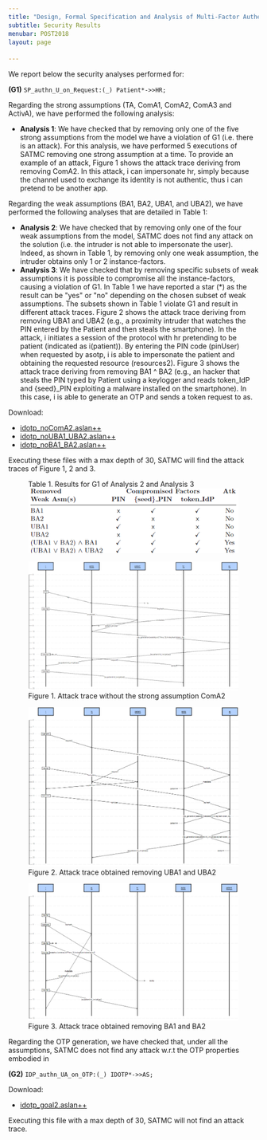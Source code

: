 ```yaml
---
title: "Design, Formal Specification and Analysis of Multi-Factor Authentication Solutions with a Single Sign-On Experience"
subtitle: Security Results
menubar: POST2018
layout: page

---
```


We report below the security analyses performed for:

**(G1)** `SP_authn_U_on_Request:(_) Patient*->>HR;`

Regarding the strong assumptions (TA, ComA1, ComA2, ComA3 and ActivA), we have performed the following analysis:
- **Analysis 1**: We have checked that by removing only one of the five strong assumptions from the model we have a violation of G1 (i.e. there is an attack). For this analysis, we have performed 5 executions of SATMC removing one strong assumption at a time. To provide an example of an attack, Figure 1 shows the attack trace deriving from removing ComA2. In this attack, i can impersonate hr, simply because the channel used to exchange its identity is not authentic, thus i can pretend to be another app.

Regarding the weak assumptions (BA1, BA2, UBA1, and UBA2), we have performed the following analyses that are detailed in Table 1:
- **Analysis 2**: We have checked that by removing only one of the four weak assumptions from the model, SATMC does not  find any attack on the solution (i.e. the intruder is not able to impersonate the user). Indeed, as shown in Table 1, by removing only one weak assumption, the intruder obtains only 1 or 2 instance-factors.
- **Analysis 3**: We have checked that by removing specific subsets of weak assumptions it is possible to compromise all the instance-factors, causing a violation of G1. In Table 1 we have reported a star (*) as the result can be "yes" or "no" depending on the chosen subset of weak assumptions. The subsets shown in Table 1 violate G1 and result in different attack traces. Figure 2 shows the attack trace deriving from removing UBA1 and UBA2 (e.g., a proximity intruder that watches the PIN entered by the Patient and then steals the smartphone). In the attack, i initiates a session of the protocol with hr pretending to be patient (indicated as i(patient)). By entering the PIN code (pinUser) when requested by asotp, i is able to impersonate the patient and obtaining the requested resource (resources2). Figure 3 shows the attack trace deriving from removing BA1 ^ BA2 (e.g., an hacker that steals the PIN typed by Patient using a keylogger and reads token_IdP and {seed}_PIN exploiting a malware installed on the smartphone). In this case, i is able to generate an OTP and sends a token request to as.

Download:
- [idotp_noComA2.aslan++](https://drive.google.com/file/d/1FOxXr1YS-g8J-AZ9WAxxj6nR3t9eUre4/view?usp=sharing)
- [idotp_noUBA1_UBA2.aslan++](https://drive.google.com/file/d/1kzq2T0_ZspiHmO1DRjokKIuJcOJmxkch/view?usp=sharing)
- [idotp_noBA1_BA2.aslan++](https://drive.google.com/file/d/1TjYfiwnRfW09Z36rfArEPUXs4DsPktKC/view?usp=sharing)

Executing these files with a max depth of 30,  SATMC will find the attack traces of Figure 1, 2 and 3.

<figure>
  <figcaption>Table 1. Results for G1 of Analysis 2 and Analysis 3</figcaption>
  <img src="assets/results_table1.png" />
</figure>

<figure>
  <img src="assets/results_figure1.png" />
  <figcaption>Figure 1. Attack trace without the strong assumption ComA2</figcaption>
</figure>

<figure>
  <img src="assets/results_figure2.png" />
  <figcaption>Figure 2. Attack trace obtained removing UBA1 and UBA2</figcaption>
</figure>

<figure>
  <img src="assets/results_figure3.png" />
  <figcaption>Figure 3. Attack trace obtained removing BA1 and BA2</figcaption>
</figure>

Regarding the OTP generation, we have checked that, under all the assumptions, SATMC does not  find any attack w.r.t the OTP properties embodied in

**(G2)** `IDP_authn_UA_on_OTP:(_) IDOTP*->>AS;`

Download:
- [idotp_goal2.aslan++](https://drive.google.com/file/d/1fC6QXGKwyqNw1zpGTmFVLeYDWRodZbIF/view?usp=sharing)

Executing this file with a max depth of 30, SATMC will not find an attack trace.